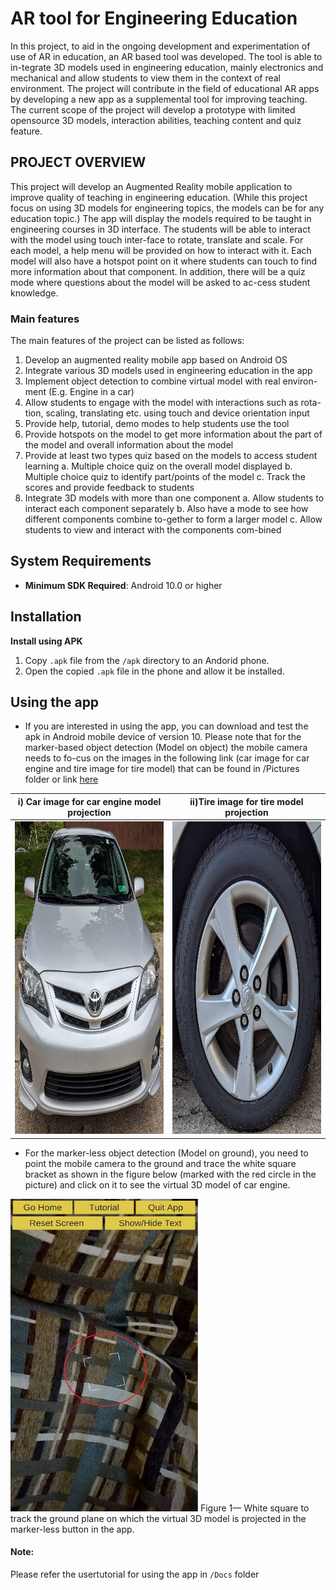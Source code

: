 # AR tool for Engineering Education
In this project, to aid in the ongoing development and experimentation of use of AR in education, an AR based tool was developed. The tool is able to in-tegrate 3D models used in engineering education, mainly electronics and mechanical and allow students to view them in the context of real environment. The project will contribute in the field of educational AR apps by developing a new app as a supplemental tool for improving teaching. The current scope of the project will develop a prototype with limited opensource 3D models, interaction abilities, teaching content and quiz feature. 

##	PROJECT OVERVIEW
This project will develop an Augmented Reality mobile application to improve quality of teaching in engineering education. (While this project focus on using 3D models for engineering topics, the models can be for any education topic.) The app will display the models required to be taught in engineering courses in 3D interface. The students will be able to interact with the model using touch inter-face to rotate, translate and scale. For each model, a help menu will be provided on how to interact with it. Each model will also have a hotspot point on it where students can touch to find more information about that component. In addition, there will be a quiz mode where questions about the model will be asked to ac-cess student knowledge. 
###	Main features 
The main features of the project can be listed as follows:
1.	Develop an augmented reality mobile app based on Android OS
2.	Integrate various 3D models used in engineering education in the app
3.	Implement object detection to combine virtual model with real environ-ment (E.g. Engine in a car)
4.	Allow students to engage with the model with interactions such as rota-tion, scaling, translating etc. using touch and device orientation input
5.	Provide help, tutorial, demo modes to help students use the tool
6.	Provide hotspots on the model to get more information about the part of the model and overall information about the model
7.	Provide at least two types quiz based on the models to access student learning
a.	Multiple choice quiz on the overall model displayed
b.	Multiple choice quiz to identify part/points of the model
c.	Track the scores and provide feedback to students
8.	Integrate 3D models with more than one component
a.	Allow students to interact each component separately
b.	Also have a mode to see how different components combine to-gether to form a larger model
c.	Allow students to view and interact with the components com-bined

## System Requirements

- **Minimum SDK Required**: Android 10.0 or higher 

## Installation 

**Install using APK**

1. Copy `.apk` file from the `/apk` directory to an Andorid phone.
2. Open the copied `.apk` file in the phone and allow it be installed.
	
## Using the app

- If you are interested in using the app, you can download and test the apk in Android mobile device of version 10. Please note that for the marker-based object detection (Model on object) the mobile camera needs to fo-cus on the images in the following link (car image for car engine and tire image for tire model) that can be found in /Pictures folder or link [here](https://gtvault-my.sharepoint.com/:f:/g/personal/mshrestha6_gatech_edu/EtDA-fmSCBdDiK6TRp_h55EB4LkIT1eseg2l_UE0Yhraag)

i) Car image for car engine model projection | ii)Tire image for tire model projection
---------------------------------------------|-----------------------------------------
<img src ="Pictures/car_image.jpg" width= "500" height = "500"> | <img src ="Pictures/tire_image.jpg" width= "500" height = "500">


- For the marker-less object detection (Model on ground), you need to point the mobile camera to the ground and trace the white square bracket as shown in the figure below (marked with the red circle in the picture) and click on it to see the virtual 3D model of car engine.
<img src ="Pictures/plane_finder1.jpg" width= "300" height = "500">
Figure 1— White square to track the ground plane on which the virtual 3D model is projected in the marker-less button in the app.

#### Note:
Please refer the usertutorial for using the app in ```/Docs``` folder
